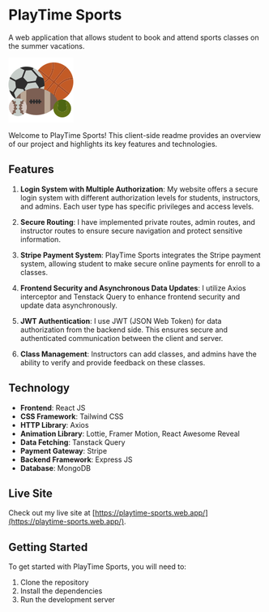 # PlayTime Sports

A web application that allows student to book and attend sports classes on the summer vacations.

![PlayTime Sports Logo](./src/assets/logo.png) <!-- Replace `logo.png` with your actual logo image -->

Welcome to PlayTime Sports! This client-side readme provides an overview of our project and highlights its key features and technologies.

## Features

1. **Login System with Multiple Authorization**: My website offers a secure login system with different authorization levels for students, instructors, and admins. Each user type has specific privileges and access levels.

2. **Secure Routing**: I have implemented private routes, admin routes, and instructor routes to ensure secure navigation and protect sensitive information.

3. **Stripe Payment System**: PlayTime Sports integrates the Stripe payment system, allowing student to make secure online payments for enroll to a classes.

4. **Frontend Security and Asynchronous Data Updates**: I utilize Axios interceptor and Tenstack Query to enhance frontend security and update data asynchronously.

5. **JWT Authentication**: I use JWT (JSON Web Token) for data authorization from the backend side. This ensures secure and authenticated communication between the client and server.

6. **Class Management**: Instructors can add classes, and admins have the ability to verify and provide feedback on these classes.

## Technology

- **Frontend**: React JS
- **CSS Framework**: Tailwind CSS
- **HTTP Library**: Axios
- **Animation Library**: Lottie, Framer Motion, React Awesome Reveal
- **Data Fetching**: Tanstack Query
- **Payment Gateway**: Stripe
- **Backend Framework**: Express JS
- **Database**: MongoDB

## Live Site

Check out my live site at [https://playtime-sports.web.app/](https://playtime-sports.web.app/).


## Getting Started

To get started with PlayTime Sports, you will need to:

1. Clone the repository
2. Install the dependencies
3. Run the development server

